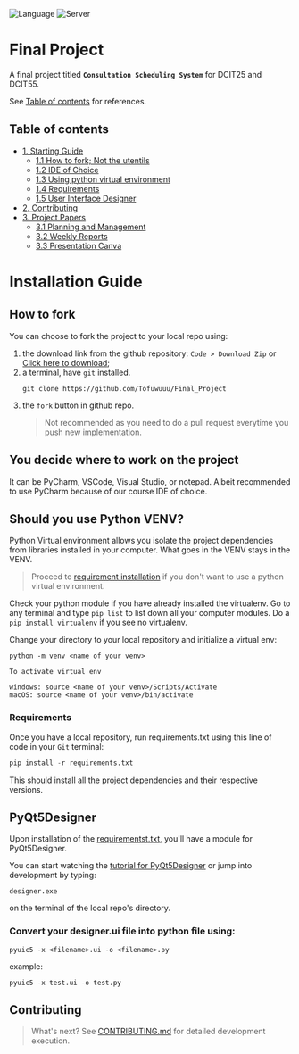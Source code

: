![Language](https://img.shields.io/badge/LANG-Python-blue?style=flat-square&logo=python) ![Server](https://img.shields.io/badge/MySQL-Build-blue?style=flat-square&logo=MySQl)

# Final Project

A final project titled **`Consultation Scheduling System`** for DCIT25 and DCIT55.

See [Table of contents](#table-of-contents) for references.


## Table of contents
* [1. Starting Guide](#installation-guide)
    - [1.1 How to fork; Not the utentils](#how-to-fork)
    - [1.2 IDE of Choice](#you-decide-where-to-work-on-the-project)
    - [1.3 Using python virtual environment](#should-you-use-python-venv)
    - [1.4 Requirements](#requirements)
    - [1.5 User Interface Designer](#pyqt5designer)
* [2. Contributing](#contributing)
* [3. Project Papers](#)
    - [3.1 Planning and Management](https://1drv.ms/w/s!AtjIPcaFwE3CgV4OqJ_29lvdOtQE?e=jBvQEl)
    - [3.2 Weekly Reports](https://onedrive.live.com/redir?resid=C24DC085C63DC8D8!250&authkey=!AHtkVxV8T1bHl_I&ithint=file%2cdocx&e=KqWprL)
    - [3.3 Presentation Canva](https://www.canva.com/design/DAFk6foNyY4/5QKvUlxNnoalFl-kVjquOg/edit?utm_content=DAFk6foNyY4&utm_campaign=designshare&utm_medium=link2&utm_source=sharebutton)

# Installation Guide

## How to fork
You can choose to fork the project to your local repo using:

1. the download link from the github repository: `Code > Download Zip` or [Click here to download](https://github.com/Tofuwuuu/Final_Project/archive/refs/heads/main.zip);
2. a terminal, have `git` installed. 
   ```git 
   git clone https://github.com/Tofuwuuu/Final_Project
   ```
3. the `fork` button in github repo.
    > Not recommended as you need to do a pull request everytime you push new implementation.
## **You decide where to work on the project**
It can be PyCharm, VSCode, Visual Studio, or notepad. Albeit recommended to use PyCharm because of our course IDE of choice.
## **Should you use Python VENV?**

Python Virtual environment allows you isolate the project dependencies from libraries installed in your computer. What goes in the VENV stays in the VENV. 

> Proceed to [requirement installation](#req) if you don't want to use a python virtual environment.

Check your python module if you have already installed the virtualenv. Go to any terminal and type `pip list` to list down all your computer modules. Do a `pip install virtualenv` if you see no virtualenv.

Change your directory to your local repository and initialize a virtual env:
```git
python -m venv <name of your venv>

To activate virtual env

windows: source <name of your venv>/Scripts/Activate
macOS: source <name of your venv>/bin/activate
```
### **Requirements**
Once you have a local repository, run requirements.txt using this line of code in your `Git` terminal:

```python
pip install -r requirements.txt
```
This should install all the project dependencies and their respective versions.

## **PyQt5Designer**
Upon installation of the [requirementst.txt](#requirements), you'll have a module for PyQt5Designer.

You can start watching the [tutorial for PyQt5Designer](https://www.youtube.com/watch?v=5K__zwBj_nY&t=227s) or jump into development by typing:

```git
designer.exe
```
on the terminal of the local repo's directory.

### Convert your designer.ui file into python file using:
```git
pyuic5 -x <filename>.ui -o <filename>.py
```
example:
```git
pyuic5 -x test.ui -o test.py
```
## **Contributing**
> What's next? See [CONTRIBUTING.md](https://github.com/Tofuwuuu/Final_Project/blob/main/CONTRIBUTING.md) for detailed development execution.